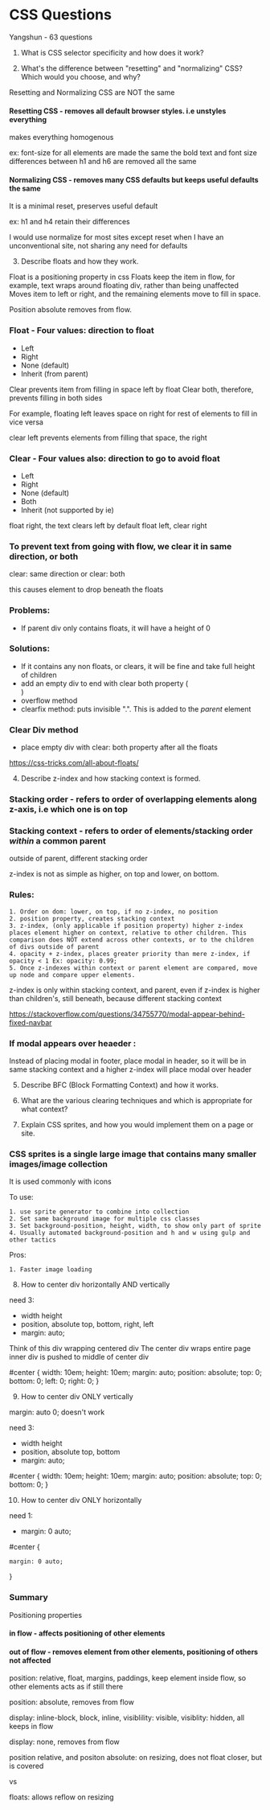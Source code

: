 # CSS Questions

Yangshun - 63 questions

1. What is CSS selector specificity and how does it work?



2. What's the difference between "resetting" and "normalizing" CSS? Which would you choose, and why?

Resetting and Normalizing CSS are NOT the same

#### Resetting CSS - removes all default browser styles. i.e unstyles everything 
makes everything homogenous 

ex: font-size for all elements are made the same
the bold text and font size differences between h1 and h6 are removed
all the same

#### Normalizing CSS - removes many CSS defaults but keeps useful defaults the same
It is a minimal reset, preserves useful default

ex: h1 and h4 retain their differences


I would use normalize for most sites except reset when I have an unconventional site, not sharing any need for defaults


3. Describe floats and how they work.

Float is a positioning property in css
Floats keep the item in flow, for example, text wraps around floating div, rather than being unaffected
Moves item to left or right, and the remaining elements move to fill in space.


Position absolute removes from flow. 


### Float - Four values: direction to float

- Left
- Right
- None (default)
- Inherit (from parent)


Clear prevents item from filling in space left by float
Clear both, therefore, prevents filling in both sides

For example, floating left leaves space on right for rest of elements to fill in
vice versa

clear left prevents elements from filling that space, the right


### Clear - Four values also: direction to go to avoid float

- Left
- Right
- None (default)
- Both
- Inherit (not supported by ie)

float right, the text clears left by default
float left, clear right


### To prevent text from going with flow, we clear it in same direction, or both
clear: same direction
or 
clear: both

this causes element to drop beneath the floats


### Problems:

- If parent div only contains floats, it will have a height of 0


### Solutions:

- If it contains any non floats, or clears, it will be fine and take full height of children
- add an empty div to end with clear both property (<div style="clear: both;"></div>)
- overflow method
- clearfix method: puts invisible ".". This is added to the *parent* element


### Clear Div method

- place empty div with clear: both property after all the floats


https://css-tricks.com/all-about-floats/

4. Describe z-index and how stacking context is formed.

### Stacking order - refers to order of overlapping elements along z-axis, i.e which one is on top


### Stacking context - refers to order of elements/stacking order *within* a common parent
outside of parent, different stacking order

z-index is not as simple as higher, on top and lower, on bottom.

### Rules: 

	1. Order on dom: lower, on top, if no z-index, no position
	2. position property, creates stacking context
	3. z-index, (only applicable if position property) higher z-index places element higher on context, relative to other children. This comparison does NOT extend across other contexts, or to the children of divs outside of parent
	4. opacity + z-index, places greater priority than mere z-index, if opacity < 1 Ex: opacity: 0.99;
	5. Once z-indexes within context or parent element are compared, move up node and compare upper elements.


z-index is only within stacking context, and parent, even if z-index is higher than children's, still beneath, because different stacking context

https://stackoverflow.com/questions/34755770/modal-appear-behind-fixed-navbar

### If modal appears over heaeder :
Instead of placing modal in footer, place modal in header, so it will be in same stacking context and a higher z-index will place modal over header


5. Describe BFC (Block Formatting Context) and how it works.



6. What are the various clearing techniques and which is appropriate for what context?



7. Explain CSS sprites, and how you would implement them on a page or site.

### CSS sprites is a single large image that contains many smaller images/image collection
It is used commonly with icons


To use:

	1. use sprite generator to combine into collection
	2. Set same background image for multiple css classes
	3. Set background-position, height, width, to show only part of sprite
	4. Usually automated background-position and h and w using gulp and other tactics


Pros:

	1. Faster image loading




8. How to center div horizontally AND vertically

need 3: 
  - width
    height
  - position, absolute
    top, bottom, right, left
  - margin: auto;

Think of this div wrapping centered div
The center div wraps entire page
inner div is pushed to middle of center div


#center {
	width: 10em;
	height: 10em;
	margin: auto;
	position: absolute;
	top: 0;
	bottom: 0;
	left: 0;
	right: 0;
}


9. How to center div ONLY vertically

margin: auto 0; doesn't work

need 3: 
  - width
    height
  - position, absolute
    top, bottom
  - margin: auto;

#center {
	width: 10em;
	height: 10em;
	margin: auto;
	position: absolute;
	top: 0;
	bottom: 0;
}



10. How to center div ONLY horizontally

need 1:
   - margin: 0 auto;

#center {
	
	margin: 0 auto;
}









### Summary

Positioning properties


#### in flow - affects positioning of other elements
#### out of flow - removes element from other elements, positioning of others not affected


position: relative, float, margins, paddings, keep element inside flow, so other elements acts as if still there

position: absolute, removes from flow


display: inline-block, block, inline, visiblility: visible, visiblity: hidden, all keeps in flow


display: none, removes from flow




position relative, and positon absolute: on resizing, does not float closer, but is covered

vs

floats: allows reflow on resizing